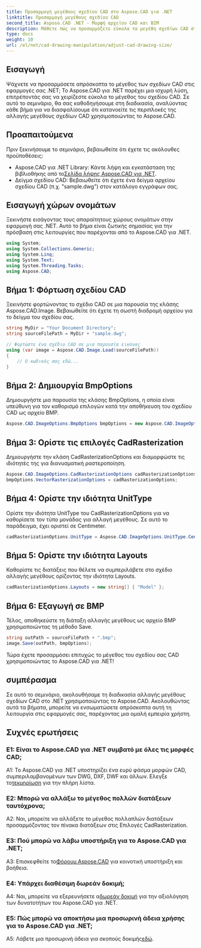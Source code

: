 ```yaml
---
title: Προσαρμογή μεγέθους σχεδίου CAD στο Aspose.CAD για .NET
linktitle: Προσαρμογή μεγέθους σχεδίου CAD
second_title: Aspose.CAD .NET - Μορφή αρχείου CAD και BIM
description: Μάθετε πώς να προσαρμόζετε εύκολα τα μεγέθη σχεδίων CAD στο .NET χρησιμοποιώντας το Aspose.CAD. Ακολουθήστε τον βήμα προς βήμα οδηγό μας για απρόσκοπτη αλλαγή μεγέθους.
type: docs
weight: 10
url: /el/net/cad-drawing-manipulation/adjust-cad-drawing-size/
---
```

## Εισαγωγή

Ψάχνετε να προσαρμόσετε απρόσκοπτα το μέγεθος των σχεδίων CAD στις εφαρμογές σας .NET; Το Aspose.CAD για .NET παρέχει μια ισχυρή λύση, επιτρέποντάς σας να χειρίζεστε εύκολα το μέγεθος του σχεδίου CAD. Σε αυτό το σεμινάριο, θα σας καθοδηγήσουμε στη διαδικασία, αναλύοντας κάθε βήμα για να διασφαλίσουμε ότι κατανοείτε τις περιπλοκές της αλλαγής μεγέθους σχεδίων CAD χρησιμοποιώντας το Aspose.CAD.

## Προαπαιτούμενα

Πριν ξεκινήσουμε το σεμινάριο, βεβαιωθείτε ότι έχετε τις ακόλουθες προϋποθέσεις:

- Aspose.CAD για .NET Library: Κάντε λήψη και εγκατάσταση της βιβλιοθήκης από το[Σελίδα λήψης Aspose.CAD για .NET](https://releases.aspose.com/cad/net/).
- Δείγμα σχεδίου CAD: Βεβαιωθείτε ότι έχετε ένα δείγμα αρχείου σχεδίου CAD (π.χ. "sample.dwg") στον κατάλογο εγγράφων σας.

## Εισαγωγή χώρων ονομάτων

Ξεκινήστε εισάγοντας τους απαραίτητους χώρους ονομάτων στην εφαρμογή σας .NET. Αυτό το βήμα είναι ζωτικής σημασίας για την πρόσβαση στις λειτουργίες που παρέχονται από το Aspose.CAD για .NET.

```csharp
using System;
using System.Collections.Generic;
using System.Linq;
using System.Text;
using System.Threading.Tasks;
using Aspose.CAD;
```

## Βήμα 1: Φόρτωση σχεδίου CAD

Ξεκινήστε φορτώνοντας το σχέδιο CAD σε μια παρουσία της κλάσης Aspose.CAD.Image. Βεβαιωθείτε ότι έχετε τη σωστή διαδρομή αρχείου για το δείγμα του σχεδίου σας.

```csharp
string MyDir = "Your Document Directory";
string sourceFilePath = MyDir + "sample.dwg";

// Φορτώστε ένα σχέδιο CAD σε μια παρουσία εικόνας
using (var image = Aspose.CAD.Image.Load(sourceFilePath))
{
    // Ο κωδικός σας εδώ...
}
```

## Βήμα 2: Δημιουργία BmpOptions

Δημιουργήστε μια παρουσία της κλάσης BmpOptions, η οποία είναι υπεύθυνη για τον καθορισμό επιλογών κατά την αποθήκευση του σχεδίου CAD ως αρχείο BMP.

```csharp
Aspose.CAD.ImageOptions.BmpOptions bmpOptions = new Aspose.CAD.ImageOptions.BmpOptions();
```

## Βήμα 3: Ορίστε τις επιλογές CadRasterization

Δημιουργήστε την κλάση CadRasterizationOptions και διαμορφώστε τις ιδιότητές της για διανυσματική ραστεροποίηση.

```csharp
Aspose.CAD.ImageOptions.CadRasterizationOptions cadRasterizationOptions = new Aspose.CAD.ImageOptions.CadRasterizationOptions();
bmpOptions.VectorRasterizationOptions = cadRasterizationOptions;
```

## Βήμα 4: Ορίστε την ιδιότητα UnitType

Ορίστε την ιδιότητα UnitType του CadRasterizationOptions για να καθορίσετε τον τύπο μονάδας για αλλαγή μεγέθους. Σε αυτό το παράδειγμα, έχει οριστεί σε Centimeter.

```csharp
cadRasterizationOptions.UnitType = Aspose.CAD.ImageOptions.UnitType.Centimeter;
```

## Βήμα 5: Ορίστε την ιδιότητα Layouts

Καθορίστε τις διατάξεις που θέλετε να συμπεριλάβετε στο σχέδιο αλλαγής μεγέθους ορίζοντας την ιδιότητα Layouts.

```csharp
cadRasterizationOptions.Layouts = new string[] { "Model" };
```

## Βήμα 6: Εξαγωγή σε BMP

Τέλος, αποθηκεύστε τη διάταξη αλλαγής μεγέθους ως αρχείο BMP χρησιμοποιώντας τη μέθοδο Save.

```csharp
string outPath = sourceFilePath + ".bmp";
image.Save(outPath, bmpOptions);
```

Τώρα έχετε προσαρμόσει επιτυχώς το μέγεθος του σχεδίου σας CAD χρησιμοποιώντας το Aspose.CAD για .NET!

## συμπέρασμα

Σε αυτό το σεμινάριο, ακολουθήσαμε τη διαδικασία αλλαγής μεγέθους σχεδίων CAD στο .NET χρησιμοποιώντας το Aspose.CAD. Ακολουθώντας αυτά τα βήματα, μπορείτε να ενσωματώσετε απρόσκοπτα αυτή τη λειτουργία στις εφαρμογές σας, παρέχοντας μια ομαλή εμπειρία χρήστη.

## Συχνές ερωτήσεις

### Ε1: Είναι το Aspose.CAD για .NET συμβατό με όλες τις μορφές CAD;

 A1: Το Aspose.CAD για .NET υποστηρίζει ένα ευρύ φάσμα μορφών CAD, συμπεριλαμβανομένων των DWG, DXF, DWF και άλλων. Ελεγξε το[τεκμηρίωση](https://reference.aspose.com/cad/net/) για την πλήρη λίστα.

### Ε2: Μπορώ να αλλάξω το μέγεθος πολλών διατάξεων ταυτόχρονα;

A2: Ναι, μπορείτε να αλλάξετε το μέγεθος πολλαπλών διατάξεων προσαρμόζοντας τον πίνακα διατάξεων στις Επιλογές CadRasterization.

### Ε3: Πού μπορώ να λάβω υποστήριξη για το Aspose.CAD για .NET;

 A3: Επισκεφθείτε το[Φόρουμ Aspose.CAD](https://forum.aspose.com/c/cad/19) για κοινοτική υποστήριξη και βοήθεια.

### Ε4: Υπάρχει διαθέσιμη δωρεάν δοκιμή;

 A4: Ναι, μπορείτε να εξερευνήσετε α[δωρεάν δοκιμή](https://releases.aspose.com/) για την αξιολόγηση των δυνατοτήτων του Aspose.CAD για .NET.

### Ε5: Πώς μπορώ να αποκτήσω μια προσωρινή άδεια χρήσης για το Aspose.CAD για .NET;

 A5: Λάβετε μια προσωρινή άδεια για σκοπούς δοκιμής[εδώ](https://purchase.aspose.com/temporary-license/).
